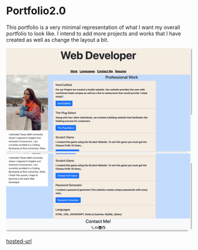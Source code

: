 # Portfolio2.0

This portfolio is a very minimal representation of what I want my overall portfolio to look like. I intend to add more projects and works that I have created as well as change the layout a bit. 

![screenshot1](Assets/Screenshot1.png)
![screenshot1](Assets/Screenshot2.png)

[hosted-url](https://avmancillas.github.io/Portfolio2.0/)